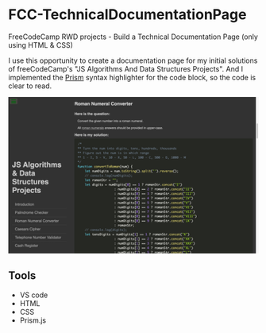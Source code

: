 # FCC-TechnicalDocumentationPage

FreeCodeCamp RWD projects - Build a Technical Documentation Page (only using HTML & CSS)

I use this opportunity to create a documentation page for my initial solutions of freeCodeCamp's "JS Algorithms And Data Structures Projects". And I implemented the [Prism](https://prismjs.com/) syntax highlighter for the code block, so the code is clear to read.

![Demo-Desktop](https://github.com/jacoblindev/FCC-TechnicalDocumentationPage/blob/master/img/DesktopVersion-1.png)

## Tools

- VS code
- HTML
- CSS
- Prism.js
